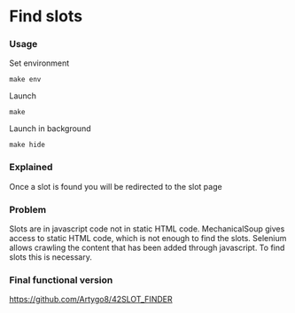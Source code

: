 # Find slots

### Usage

  Set environment

  ```
  make env
  ```

  Launch

  ```
  make
  ```
  Launch in background

  ```
  make hide
  ```

### Explained

Once a slot is found you will be redirected to the slot page

### Problem

Slots are in javascript code not in static HTML code. MechanicalSoup gives access to static HTML code, which is not enough to find the slots. Selenium allows crawling the content that has been added through javascript. To find slots this is necessary.

### Final functional version
https://github.com/Artygo8/42SLOT_FINDER
